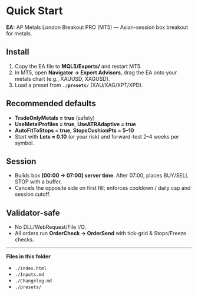 # Quick Start

**EA:** AP Metals London Breakout PRO (MT5) — Asian-session box breakout for metals.

## Install
1. Copy the EA file to **MQL5/Experts/** and restart MT5.
2. In MT5, open **Navigator → Expert Advisors**, drag the EA onto your metals chart (e.g., XAUUSD, XAGUSD).
3. Load a preset from **`./presets/`** (XAU/XAG/XPT/XPD).

## Recommended defaults
- **TradeOnlyMetals = true** (safety)
- **UseMetalProfiles = true**, **UseATRAdaptive = true**
- **AutoFitToStops = true**, **StopsCushionPts = 5–10**
- Start with **Lots = 0.10** (or your risk) and forward-test 2–4 weeks per symbol.

## Session
- Builds box **[00:00 → 07:00] server time**. After 07:00, places BUY/SELL STOP with a buffer.
- Cancels the opposite side on first fill; enforces cooldown / daily cap and session cutoff.

## Validator-safe
- No DLL/WebRequest/File I/O.
- All orders run **OrderCheck → OrderSend** with tick-grid & Stops/Freeze checks.

---
**Files in this folder**
- `./index.html`
- `./Inputs.md`
- `./Changelog.md`
- `./presets/`
